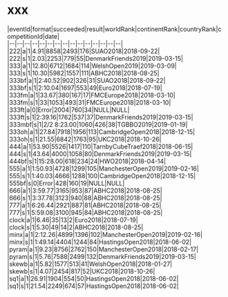 # xxx


|eventId|format|succeeded|result|worldRank|continentRank|countryRank|competitionId|date|  
|--|--|--|--|--|--|--|--|--|--|--|--|--|--|--|  
|222|a|1|4.91|8858|2493|176|SUAO2018|2018-09-22|  
|222|s|1|2.03|2253|779|55|DenmarkFriends2019|2019-03-15|  
|333|a|1|12.80|6712|1684|114|WelshOpen2019|2019-03-09|  
|333|s|1|10.30|5982|1557|111|ABHC2018|2018-08-25|  
|333bf|a|1|2:40.52|902|326|31|SUAO2018|2018-09-22|  
|333bf|s|1|2:10.04|1697|553|49|Euro2018|2018-07-19|  
|333fm|a|1|33.67|380|167|17|FMCEurope2018|2018-03-10|  
|333fm|s|1|33|1053|493|31|FMCEurope2018|2018-03-10|  
|333ft|a|0|Error|2004|760|34|NULL|NULL|  
|333ft|s|1|2:39.16|1762|537|37|DenmarkFriends2019|2019-03-15|  
|333mbf|s|1|2/2 8:23.00|1060|426|38|TGBBO2019|2019-01-19|  
|333oh|a|1|27.84|7918|1956|113|CambridgeOpen2018|2018-12-15|  
|333oh|s|1|21.55|6842|1763|95|UKC2018|2018-10-26|  
|444|a|1|53.90|5526|1417|110|TarnbyCubeTraef2018|2018-06-15|  
|444|s|1|43.64|4000|1058|80|DenmarkFriends2019|2019-03-15|  
|444bf|s|1|15:28.00|618|234|24|HWO2018|2018-04-14|  
|555|a|1|1:50.93|4728|1299|105|ManchesterOpen2019|2019-02-16|  
|555|s|1|1:40.03|4666|1288|100|CambridgeOpen2018|2018-12-15|  
|555bf|s|0|Error|428|160|19|NULL|NULL|  
|666|a|1|3:59.77|3165|953|87|ABHC2018|2018-08-25|  
|666|s|1|3:37.78|3123|940|88|ABHC2018|2018-08-25|  
|777|a|1|6:26.44|2921|887|81|ABHC2018|2018-08-25|  
|777|s|1|5:59.08|3100|945|84|ABHC2018|2018-08-25|  
|clock|a|1|6.46|35|13|2|Euro2018|2018-07-19|  
|clock|s|1|5.30|49|14|2|ABHC2018|2018-08-25|  
|minx|a|1|2:12.26|4899|1396|102|ManchesterOpen2019|2019-02-16|  
|minx|s|1|1:49.14|4404|1244|84|HastingsOpen2018|2018-06-02|  
|pyram|a|1|9.23|8756|2762|150|ManchesterOpen2018|2018-02-17|  
|pyram|s|1|5.76|7588|2499|132|DenmarkFriends2019|2019-03-15|  
|skewb|a|1|5.82|1577|513|41|WelshOpen2018|2018-01-27|  
|skewb|s|1|4.07|2454|817|52|UKC2018|2018-10-26|  
|sq1|a|1|26.91|1904|554|50|HastingsOpen2018|2018-06-02|  
|sq1|s|1|21.54|2249|674|57|HastingsOpen2018|2018-06-02|  
